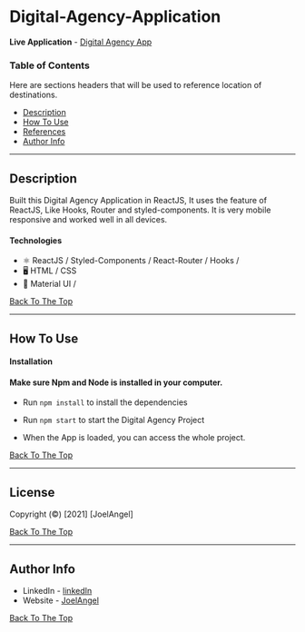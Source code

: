 # Digital-Agency-Application

**Live Application** - [Digital Agency App](https://digital--agency.web.app/)

### Table of Contents

Here are sections headers that will be used to reference location of destinations.

- [Description](#description)
- [How To Use](#how-to-use)
- [References](#references)
- [Author Info](#author-info)

---

## Description

Built this Digital Agency Application in ReactJS, It uses the feature of ReactJS, Like Hooks, Router and styled-components. It is very mobile responsive and worked well in all devices.

#### Technologies

- ⚛ ReactJS / Styled-Components / React-Router / Hooks /
- 🖥 HTML / CSS
- 🎨 Material UI /

[Back To The Top](#Digital-Agency-Application)

---

## How To Use

#### Installation

#### Make sure Npm and Node is installed in your computer.

- Run `npm install` to install the dependencies

- Run `npm start` to start the Digital Agency Project

- When the App is loaded, you can access the whole project.

[Back To The Top](#Digital-Agency-Application)

---

## License

Copyright (©) [2021] [JoelAngel]

[Back To The Top](#Digital-Agency-Application)

---

## Author Info

- LinkedIn - [linkedIn](https://www.linkedin.com/in/joel-angel-4b05141a3/)
- Website - [JoelAngel](https://joelangel.web.app)

[Back To The Top](#Digital-Agency-Application)
